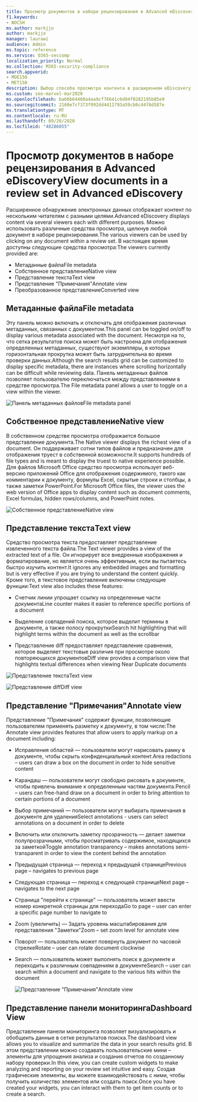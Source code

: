 ```yaml
---
title: Просмотр документов в наборе рецензирования в Advanced eDiscovery
f1.keywords:
- NOCSH
ms.author: markjjo
author: markjjo
manager: laurawi
audience: Admin
ms.topic: reference
ms.service: O365-seccomp
localization_priority: Normal
ms.collection: M365-security-compliance
search.appverid:
- MOE150
- MET150
description: Выбор способа просмотра контента в расширенном eDiscovery, например текста, аннотирования, преобразованного или собственного представления.
ms.custom: seo-marvel-mar2020
ms.openlocfilehash: ba66b64460a4aa9cf76641c6d84f0282195b85e9
ms.sourcegitcommit: 2160e7cf373f992dd4d11793a59cb8c44f8d587e
ms.translationtype: MT
ms.contentlocale: ru-RU
ms.lasthandoff: 09/26/2020
ms.locfileid: "48286055"
---
```

# <a name="view-documents-in-a-review-set-in-advanced-ediscovery"></a><span data-ttu-id="4f8b4-103">Просмотр документов в наборе рецензирования в Advanced eDiscovery</span><span class="sxs-lookup"><span data-stu-id="4f8b4-103">View documents in a review set in Advanced eDiscovery</span></span>

<span data-ttu-id="4f8b4-104">Расширенное обнаружение электронных данных отображает контент по нескольким читателям с разными целями.</span><span class="sxs-lookup"><span data-stu-id="4f8b4-104">Advanced eDiscovery displays content via several viewers each with different purposes.</span></span> <span data-ttu-id="4f8b4-105">Можно использовать различные средства просмотра, щелкнув любой документ в наборе рецензирования.</span><span class="sxs-lookup"><span data-stu-id="4f8b4-105">The various viewers can be used by clicking on any document within a review set.</span></span> <span data-ttu-id="4f8b4-106">В настоящее время доступны следующие средства просмотра:</span><span class="sxs-lookup"><span data-stu-id="4f8b4-106">The viewers currently provided are:</span></span>

- <span data-ttu-id="4f8b4-107">Метаданные файла</span><span class="sxs-lookup"><span data-stu-id="4f8b4-107">File metadata</span></span>
- <span data-ttu-id="4f8b4-108">Собственное представление</span><span class="sxs-lookup"><span data-stu-id="4f8b4-108">Native view</span></span>
- <span data-ttu-id="4f8b4-109">Представление текста</span><span class="sxs-lookup"><span data-stu-id="4f8b4-109">Text view</span></span>
- <span data-ttu-id="4f8b4-110">Представление "Примечания"</span><span class="sxs-lookup"><span data-stu-id="4f8b4-110">Annotate view</span></span>
- <span data-ttu-id="4f8b4-111">Преобразованное представление</span><span class="sxs-lookup"><span data-stu-id="4f8b4-111">Converted view</span></span>

## <a name="file-metadata"></a><span data-ttu-id="4f8b4-112">Метаданные файла</span><span class="sxs-lookup"><span data-stu-id="4f8b4-112">File metadata</span></span>

<span data-ttu-id="4f8b4-113">Эту панель можно включать и отключать для отображения различных метаданных, связанных с документом.</span><span class="sxs-lookup"><span data-stu-id="4f8b4-113">This panel can be toggled on/off to display various metadata associated with the document.</span></span> <span data-ttu-id="4f8b4-114">Несмотря на то, что сетка результатов поиска может быть настроена для отображения определенных метаданных, существуют экземпляры, в которых горизонтальная прокрутка может быть затруднительна во время проверки данных.</span><span class="sxs-lookup"><span data-stu-id="4f8b4-114">Although the search results grid can be customized to display specific metadata, there are instances where scrolling horizontally can be difficult while reviewing data.</span></span> <span data-ttu-id="4f8b4-115">Панель метаданных файлов позволяет пользователю переключаться между представлениями в средстве просмотра.</span><span class="sxs-lookup"><span data-stu-id="4f8b4-115">The File metadata panel allows a user to toggle on a view within the viewer.</span></span>

![<span data-ttu-id="4f8b4-116">Панель метаданных файлов</span><span class="sxs-lookup"><span data-stu-id="4f8b4-116">File metadata panel</span></span>
](../media/Reviewimage2.png)

## <a name="native-view"></a><span data-ttu-id="4f8b4-117">Собственное представление</span><span class="sxs-lookup"><span data-stu-id="4f8b4-117">Native view</span></span>

<span data-ttu-id="4f8b4-118">В собственном средстве просмотра отображается большое представление документа.</span><span class="sxs-lookup"><span data-stu-id="4f8b4-118">The Native viewer displays the richest view of a document.</span></span> <span data-ttu-id="4f8b4-119">Он поддерживает сотни типов файлов и предназначен для отображения труест в собственной возможности.</span><span class="sxs-lookup"><span data-stu-id="4f8b4-119">It supports hundreds of file types and is meant to display the truest to native experience possible.</span></span> <span data-ttu-id="4f8b4-120">Для файлов Microsoft Office средство просмотра использует веб-версию приложений Office для отображения содержимого, такого как комментарии к документу, формулы Excel, скрытые строки и столбцы, а также заметки PowerPoint.</span><span class="sxs-lookup"><span data-stu-id="4f8b4-120">For Microsoft Office files, the viewer uses the web version of Office apps to display content such as document comments, Excel formulas, hidden rows/columns, and PowerPoint notes.</span></span>

![<span data-ttu-id="4f8b4-121">Собственное представление</span><span class="sxs-lookup"><span data-stu-id="4f8b4-121">Native view</span></span>
](../media/Reviewimage3.png)

## <a name="text-view"></a><span data-ttu-id="4f8b4-122">Представление текста</span><span class="sxs-lookup"><span data-stu-id="4f8b4-122">Text view</span></span>

<span data-ttu-id="4f8b4-123">Средство просмотра текста предоставляет представление извлеченного текста файла.</span><span class="sxs-lookup"><span data-stu-id="4f8b4-123">The Text viewer provides a view of the extracted text of a file.</span></span> <span data-ttu-id="4f8b4-124">Он игнорирует все внедренные изображения и форматирование, но является очень эффективным, если вы пытаетесь быстро изучить контент.</span><span class="sxs-lookup"><span data-stu-id="4f8b4-124">It ignores any embedded images and formatting but is very effective if you are trying to understand the content quickly.</span></span> <span data-ttu-id="4f8b4-125">Кроме того, в текстовое представление включены следующие функции:</span><span class="sxs-lookup"><span data-stu-id="4f8b4-125">Text view also includes these features:</span></span>

  - <span data-ttu-id="4f8b4-126">Счетчик линии упрощает ссылку на определенные части документа</span><span class="sxs-lookup"><span data-stu-id="4f8b4-126">Line counter makes it easier to reference specific portions of a document</span></span>

  - <span data-ttu-id="4f8b4-127">Выделение совпадений поиска, которое выделит термины в документе, а также полосу прокрутки</span><span class="sxs-lookup"><span data-stu-id="4f8b4-127">Search hit highlighting that will highlight terms within the document as well as the scrollbar</span></span>

  - <span data-ttu-id="4f8b4-128">Представление diff предоставляет представление сравнения, которое выделяет текстовые различия при просмотре около повторяющихся документов</span><span class="sxs-lookup"><span data-stu-id="4f8b4-128">Diff view provides a comparison view that highlights textual differences when viewing Near Duplicate documents</span></span>

![<span data-ttu-id="4f8b4-129">Представление текста</span><span class="sxs-lookup"><span data-stu-id="4f8b4-129">Text view</span></span>
](../media/Reviewimage4.png)

![<span data-ttu-id="4f8b4-130">Представление diff</span><span class="sxs-lookup"><span data-stu-id="4f8b4-130">Diff view</span></span>
](../media/Reviewimage5.png)

## <a name="annotate-view"></a><span data-ttu-id="4f8b4-131">Представление "Примечания"</span><span class="sxs-lookup"><span data-stu-id="4f8b4-131">Annotate view</span></span>

<span data-ttu-id="4f8b4-132">Представление "Примечания" содержит функции, позволяющие пользователям применять разметку к документу, в том числе:</span><span class="sxs-lookup"><span data-stu-id="4f8b4-132">The Annotate view provides features that allow users to apply markup on a document including:</span></span>

  - <span data-ttu-id="4f8b4-133">Исправления областей — пользователи могут нарисовать рамку в документе, чтобы скрыть конфиденциальный контент.</span><span class="sxs-lookup"><span data-stu-id="4f8b4-133">Area redactions – users can draw a box on the document in order to hide sensitive content</span></span>

  - <span data-ttu-id="4f8b4-134">Карандаш — пользователи могут свободно рисовать в документе, чтобы привлечь внимание к определенным частям документа.</span><span class="sxs-lookup"><span data-stu-id="4f8b4-134">Pencil – users can free-hand draw on a document in order to bring attention to certain portions of a document</span></span>

  - <span data-ttu-id="4f8b4-135">Выбор примечаний — пользователи могут выбирать примечания в документе для удаления</span><span class="sxs-lookup"><span data-stu-id="4f8b4-135">Select annotations - users can select annotations on a document in order to delete</span></span>

  - <span data-ttu-id="4f8b4-136">Включить или отключить заметку прозрачность — делает заметки полупрозрачными, чтобы просматривать содержимое, находящихся за заметкой</span><span class="sxs-lookup"><span data-stu-id="4f8b4-136">Toggle annotation transparency – makes annotations semi-transparent in order to view the content behind the annotation</span></span>

  - <span data-ttu-id="4f8b4-137">Предыдущая страница — переход к предыдущей странице</span><span class="sxs-lookup"><span data-stu-id="4f8b4-137">Previous page – navigates to previous page</span></span>

  - <span data-ttu-id="4f8b4-138">Следующая страница — переход к следующей странице</span><span class="sxs-lookup"><span data-stu-id="4f8b4-138">Next page – navigates to the next page</span></span>

  - <span data-ttu-id="4f8b4-139">Страница "перейти к странице" — пользователь может ввести номер конкретной страницы для перехода</span><span class="sxs-lookup"><span data-stu-id="4f8b4-139">Go to page – user can enter a specific page number to navigate to</span></span>

  - <span data-ttu-id="4f8b4-140">Zoom (увеличить) — Задать уровень масштабирования для представления "Заметки"</span><span class="sxs-lookup"><span data-stu-id="4f8b4-140">Zoom – set zoom level for annotate view</span></span>

  - <span data-ttu-id="4f8b4-141">Поворот — пользователь может повернуть документ по часовой стрелке</span><span class="sxs-lookup"><span data-stu-id="4f8b4-141">Rotate – user can rotate document clockwise</span></span>

  - <span data-ttu-id="4f8b4-142">Search — пользователь может выполнять поиск в документе и переходить к различным совпадениям в документе</span><span class="sxs-lookup"><span data-stu-id="4f8b4-142">Search – user can search within a document and navigate to the various hits within the document</span></span>
    
    ![<span data-ttu-id="4f8b4-143">Представление "Примечания"</span><span class="sxs-lookup"><span data-stu-id="4f8b4-143">Annotate view</span></span>
    ](../media/Reviewimage1.png)

## <a name="dashboard-view"></a><span data-ttu-id="4f8b4-144">Представление панели мониторинга</span><span class="sxs-lookup"><span data-stu-id="4f8b4-144">Dashboard View</span></span> 
<span data-ttu-id="4f8b4-145">Представление панели мониторинга позволяет визуализировать и обобщеить данные в сетке результатов поиска.</span><span class="sxs-lookup"><span data-stu-id="4f8b4-145">The dashboard view allows you to visualize and summarize the data in your search results grid.</span></span> <span data-ttu-id="4f8b4-146">В этом представлении можно создавать пользовательские мини – элементы для упрощения анализа и создания отчетов по созданному набору проверки.</span><span class="sxs-lookup"><span data-stu-id="4f8b4-146">In this view, you can create custom widgets to make analyzing and reporting on your review set intuitive and easy.</span></span> <span data-ttu-id="4f8b4-147">Создав графические элементы, вы можете взаимодействовать с ними, чтобы получить количество элементов или создать поиск.</span><span class="sxs-lookup"><span data-stu-id="4f8b4-147">Once you have created your widgets, you can interact with them to get item counts or to create a search.</span></span> 
